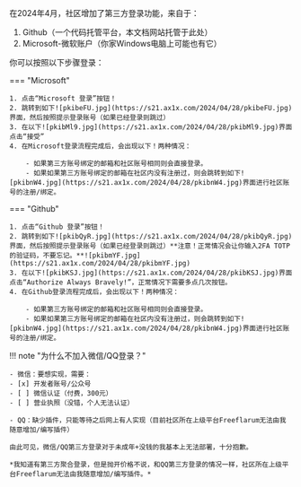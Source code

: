 在2024年4月，社区增加了第三方登录功能，来自于：

1. Github（一个代码托管平台，本文档网站托管于此处）
2. Microsoft-微软账户（你家Windows电脑上可能也有它）

你可以按照以下步骤登录：

=== "Microsoft"

	1. 点击“Microsoft 登录”按钮！
	2. 跳转到如下![pkibeFU.jpg](https://s21.ax1x.com/2024/04/28/pkibeFU.jpg)界面，然后按照提示登录账号（如果已经登录则跳过）
	3. 在以下![pkibMl9.jpg](https://s21.ax1x.com/2024/04/28/pkibMl9.jpg)界面点击“接受”
	4. 在Microsoft登录流程完成后，会出现以下！两种情况：
	
		- 如果第三方账号绑定的邮箱和社区账号相同则会直接登录。
		- 如果如果第三方账号绑定的邮箱在社区内没有注册过，则会跳转到如下![pkibnW4.jpg](https://s21.ax1x.com/2024/04/28/pkibnW4.jpg)界面进行社区账号的注册/绑定。

=== "Github"

	1. 点击“Github 登录”按钮！
	2. 跳转到如下![pkibQyR.jpg](https://s21.ax1x.com/2024/04/28/pkibQyR.jpg)界面，然后按照提示登录账号（如果已经登录则跳过）**注意！正常情况会让你输入2FA TOTP的验证码，不要忘记。**![pkibmYF.jpg](https://s21.ax1x.com/2024/04/28/pkibmYF.jpg)
	3. 在以下![pkibKSJ.jpg](https://s21.ax1x.com/2024/04/28/pkibKSJ.jpg)界面点击“Authorize Always Bravely!”，正常情况下需要多点几次按钮。
	4. 在Github登录流程完成后，会出现以下！两种情况：
	
		- 如果第三方账号绑定的邮箱和社区账号相同则会直接登录。
		- 如果如果第三方账号绑定的邮箱在社区内没有注册过，则会跳转到如下![pkibnW4.jpg](https://s21.ax1x.com/2024/04/28/pkibnW4.jpg)界面进行社区账号的注册/绑定。


!!! note "为什么不加入微信/QQ登录？"

	- 微信：要想实现，需要：
	- [x] 开发者账号/公众号
	- [ ] 微信认证（付费，300元）
	- [ ] 营业执照（没错，个人无法认证）
	
	- QQ：缺少插件，只能等待之后网上有人实现（目前社区所在上级平台Freeflarum无法由我随意增加/编写插件）
	
	由此可见，微信/QQ第三方登录对于未成年+没钱的我基本上无法部署，十分抱歉。
	
	*我知道有第三方聚合登录，但是抛开价格不说，和QQ第三方登录的情况一样，社区所在上级平台Freeflarum无法由我随意增加/编写插件。*
















